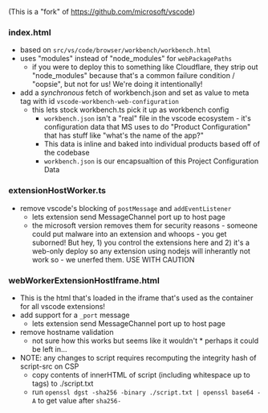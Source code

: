 (This is a "fork" of https://github.com/microsoft/vscode)

### index.html
* based on `src/vs/code/browser/workbench/workbench.html`
* uses "modules" instead of "node_modules" for `webPackagePaths`
	* if you were to deploy this to something like Cloudflare, they strip out "node_modules" because that's a common failure condition / "oopsie", but not for us!  We're doing it intentionally!
* add a *synchronous* fetch of workbench.json and set as value to meta tag with id `vscode-workbench-web-configuration`
	* this lets stock workbench.ts pick it up as workbench config
		* `workbench.json` isn't a "real" file in the vscode ecosystem - it's configuration data that MS uses to do "Product Configuration" that has stuff like "what's the name of the app?"
		* This data is inline and baked into individual products based off of the codebase
		* `workbench.json` is our encapsualtion of this Project Configuration Data

### extensionHostWorker.ts
* remove vscode's blocking of `postMessage` and `addEventListener`
	* lets extension send MessageChannel port up to host page
	* the microsoft version removes them for security reasons - someone could put malware into an extension and whoops - you get suborned!  But hey, 1) you control the extensions here and 2) it's a web-only deploy so any extension using nodejs will inherantly not work so - we unerfed them.  USE WITH CAUTION

### webWorkerExtensionHostIframe.html
* This is the html that's loaded in the iframe that's used as the container for all vscode extensions!
* add support for a `_port` message
	* lets extension send MessageChannel port up to host page
* remove hostname validation
  * not sure how this works but seems like it wouldn't
		* perhaps it could be left in...
* NOTE: any changes to script requires recomputing the integrity hash of script-src on CSP
	* copy contents of innerHTML of script (including whitespace up to tags) to ./script.txt
	* run `openssl dgst -sha256 -binary ./script.txt | openssl base64 -A` to get value after `sha256-`
